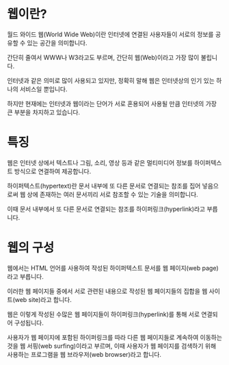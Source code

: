 # 웹이란?
월드 와이드 웹(World Wide Web)이란 인터넷에 연결된 사용자들이 서로의 정보를 공유할 수 있는 공간을 의미합니다.

간단히 줄여서 WWW나 W3라고도 부르며, 간단히 웹(Web)이라고 가장 많이 불립니다.

 

인터넷과 같은 의미로 많이 사용되고 있지만, 정확히 말해 웹은 인터넷상의 인기 있는 하나의 서비스일 뿐입니다.

하지만 현재에는 인터넷과 웹이라는 단어가 서로 혼용되어 사용될 만큼 인터넷의 가장 큰 부분을 차지하고 있습니다.


# 특징
웹은 인터넷 상에서 텍스트나 그림, 소리, 영상 등과 같은 멀티미디어 정보를 하이퍼텍스트 방식으로 연결하여 제공합니다.

 

하이퍼텍스트(hypertext)란 문서 내부에 또 다른 문서로 연결되는 참조를 집어 넣음으로써 웹 상에 존재하는 여러 문서끼리 서로 참조할 수 있는 기술을 의미합니다.

이때 문서 내부에서 또 다른 문서로 연결되는 참조를 하이퍼링크(hyperlink)라고 부릅니다.

# 웹의 구성
웹에서는 HTML 언어를 사용하여 작성된 하이퍼텍스트 문서를 웹 페이지(web page)라고 부릅니다.

이러한 웹 페이지들 중에서 서로 관련된 내용으로 작성된 웹 페이지들의 집합을 웹 사이트(web site)라고 합니다.

 

웹은 이렇게 작성된 수많은 웹 페이지들이 하이퍼링크(hyperlink)를 통해 서로 연결되어 구성됩니다.


사용자가 웹 페이지에 포함된 하이퍼링크를 따라 다른 웹 페이지들로 계속하여 이동하는 것을 웹 서핑(web surfing)이라고 부르며, 이때 사용자가 웹 페이지를  검색하기 위해 사용하는 프로그램을 웹 브라우저(web browser)라고 합니다.

